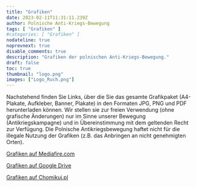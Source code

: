```yaml
---
title: "Grafiken"
date: 2023-02-11T11:31:11.239Z
author: Polnische Anti-Kriegs-Bewegung
tags: [ "Grafiken" ]
#categories: [ "Grafiken" ]
nodateline: true
noprevnext: true
disable_comments: true
description: "Grafiken der polnischen Anti-Kriegs-Bewegung."
draft: false
toc: true
thumbnail: "logo.png"
images: ["Logo_Ruch.png"]
---
```

Nachstehend finden Sie Links, über die Sie das gesamte Grafikpaket (A4-Plakate, Aufkleber, Banner, Plakate) in den Formaten JPG, PNG und PDF herunterladen können. Wir stellen sie zur freien Verwendung (ohne grafische Änderungen) nur im Sinne unserer Bewegung (Antikriegskampagne) und in Übereinstimmung mit dem geltenden Recht zur Verfügung. Die Polnische Antikriegsbewegung haftet nicht für die illegale Nutzung der Grafiken (z.B. das Anbringen an nicht genehmigten Orten).


[Grafiken auf Mediafire.com](https://www.mediafire.com/folder/e3mxmi645l5xt/PRA_Grafiki "Grafiken auf Mediafire.com")


[Grafiken auf Google Drive](https://drive.google.com/drive/folders/1BDYCx0L_UFOzLjZZzKfBwUrFdHCovI6R?usp=share_link "Grafiken auf Google Drive")


[Grafiken auf Chomikuj.pl](https://chomikuj.pl/Polski_Ruch_Antywojenny/Grafiki "Grafiken auf Chomikuj.pl")
